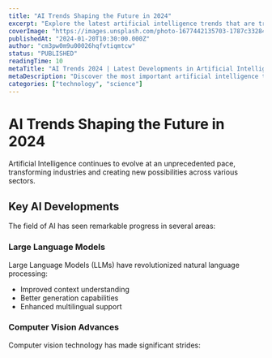 ```yaml
---
title: "AI Trends Shaping the Future in 2024"
excerpt: "Explore the latest artificial intelligence trends that are transforming industries and shaping our technological future."
coverImage: "https://images.unsplash.com/photo-1677442135703-1787c332844a"
publishedAt: "2024-01-20T10:30:00.000Z"
author: "cm3pw0m9u00026hqfvtiqmtcw"
status: "PUBLISHED"
readingTime: 10
metaTitle: "AI Trends 2024 | Latest Developments in Artificial Intelligence"
metaDescription: "Discover the most important artificial intelligence trends of 2024 and their impact on various industries and daily life."
categories: ["technology", "science"]
---
```


# AI Trends Shaping the Future in 2024

Artificial Intelligence continues to evolve at an unprecedented pace, transforming industries and creating new possibilities across various sectors.

## Key AI Developments

The field of AI has seen remarkable progress in several areas:

### Large Language Models

Large Language Models (LLMs) have revolutionized natural language processing:

- Improved context understanding
- Better generation capabilities
- Enhanced multilingual support

### Computer Vision Advances

Computer vision technology has made significant strides:
